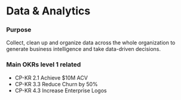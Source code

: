 # Data & Analytics

### **Purpose**

Collect, clean up and organize data across the whole organization to generate business intelligence and take data-driven decisions.  


### **Main OKRs level 1 related**

* CP-KR 2.1 Achieve $10M ACV
* CP-KR 3.3 Reduce Churn by 50%
* CP-KR 4.3 Increase Enterprise Logos

